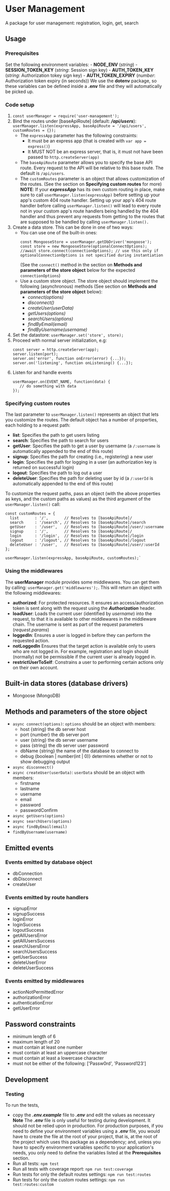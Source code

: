 # User Management
A package for user management: registration, login, get, search

## Usage
### Prerequisites
Set the following environment variables:
    - **NODE_ENV** (*string*)
    - **SESSION_TOKEN_KEY** (*string*: Session sign key)
    - **AUTH_TOKEN_KEY** (*string*: Authorization tokey sign key)
    - **AUTH_TOKEN_EXPIRY** (*number*: Authorization token expiry (in seconds))
   We use the **dotenv** package, so these variables can be defined inside a **.env** file and they will automatically be picked up.

### Code setup
1. `const userManager = require('user-management');`
2. Bind the routes under [baseApiRoute] (default: ***/api/users***):
   `userManager.listen(expressApp, baseApiRoute = '/api/users', customRoutes = {});`
    - The `expressApp` parameter has the following constraints:
        - It must be an express app (that is created with `var app = express()`)
        - It MUST NOT be an express server, that is, it must not have been passed to `http.createServer(app)`
    - The `baseApiRoute` parameter allows you to specify the base API route.
      Every request to the API will be relative to this base route. The default is `/api/users`.
    - The `customRoutes` parameter is an object that allows customization of the routes.
      (See the section on **Specifying custom routes** for more)
   **NOTE**: If your ***expressApp*** has its own custom routing in place,
   make sure to call `userManager.listen(expressApp)` before setting up
   your app's custom 404 route handler. Setting up your app's 404 route handler
   before calling `userManager.listen()` will lead to every route not in
   your custom app's route handlers being handled by the
   404 handler and thus prevent any requests from getting to the
   routes that are supposed to be handled by calling `userManager.listen().`
3. Create a data store. This can be done in one of two ways:
    - You can use one of the built-in ones:
      ```
      const MongooseStore = userManager.getDbDriver('mongoose');
      const store = new MongooseStore(optionalConnectOptions);
      //await store.connect(connectionOptions); // use this only if optionalConnectionOptions is not specified during instantiation
      ```
      (See the `connect()` method in the section on **Methods and parameters of the store object** below for the expected `connectionOptions`)
    - Use a custom store object.
      The store object should implement the following (asynchronous) methods
      (See section on **Methods and parameters of the store object** below):
        - *connect(options)*
        - *disconnect()*
        - *createUser(userData)*
        - *getUsers(options)*
        - *searchUsers(options)*
        - *findByEmail(email)*
        - *findByUsername(username)*
4. Set the datastore:
   `userManager.set('store', store);`
5. Proceed with normal server initialization, e.g:
   ```
   const server = http.createServer(app);
   server.listen(port);
   server.on('error', function onError(error) {...});
   server.on('listening', function onListening() {...});
   ```
6. Listen for and handle events
   ```
   userManager.on(EVENT_NAME, function(data) {
      // do something with data
   });
   ```

### Specifying custom routes
The last parameter to `userManager.listen()` represents an object that lets you customize the routes.
The default object has a number of properties, each holding to a request path:
- **list**: Specifies the path to get users listing
- **search**: Specifies the path to search for users
- **getUser**: Specifies the path to get a user by username (a `/:username` is automatically appended to the end of this route)
- **signup**: Specifies the path for creating (i.e., registering) a new user
- **login**: Specifies the path for logging in a user (an authorization key is returned on successful login)
- **logout**: Specifies the path to log out a user
- **deleteUser**: Specifies the path for deleting user by id (a `/:userId` is automatically appended to the end of this route)

To customize the request paths,
pass an object (with the above properties as keys, and the custom paths as values)
as the third argument of the `userManager.listen()` call:
```
const customRoutes = {
  list       : '/',       // Resolves to [baseApiRoute]/
  search     : '/search', // Resolves to [baseApiRoute]/search
  getUser    : '/user',   // Resolves to [baseApiRoute]/user/:username
  signup     : '/',       // Resolves to [baseApiRoute]/
  login      : '/login',  // Resolves to [baseApiRoute]/login
  logout     : '/logout', // Resolves to [baseApiRoute]/logout
  deleteUser : '/user',   // Resolves to [baseApiRoute]/user/:userId
};

userManager.listen(expressApp, baseApiRoute, customRoutes);`
```

### Using the middlewares
The **userManager** module provides some middlewares.
You can get them by calling: `userManager.get('middlewares');`.
This will return an object with the following middlewares:
- **authorized**:
  For protected resources.
  It ensures an access/authorization token is sent along with the request
  using the ***Authorization*** header.
- **loadUser**:
  Loads the current user (identified by *username*) into the request,
  to that it is available to other middlewares in the middleware chain.
  The username is sent as part of the request parameters (*request.params*)
- **loggedIn**:
  Ensures a user is logged in before they can perform the requested action.
- **notLoggedIn**
  Ensures that the target action is available only to users who are not logged in.
  For example, registration and login should (normally) not be permissible
  if the current user is already logged in.
- **restrictUserToSelf**:
  Constrains a user to performing certain actions only on their own account.

## Built-in data stores (database drivers)
- Mongoose (MongoDB)

## Methods and parameters of the store object
- `async connect(options)`: `options` should be an object with members:
    - host {string} the db server host
    - port {number} the db server port
    - user {string} the db server username
    - pass {string} the db server user password
    - dbName {string} the name of the database to connect to
    - debug {boolean | number(int | 0)} determines whether or not to show debugging output
- `async disconnect()`
- `async createUser(userData)`: `userData` should be an object with members:
    - firstname
    - lastname
    - username
    - email
    - password
    - passwordConfirm
- `async getUsers(options)`
- `async searchUsers(options)`
- `async findByEmail(email)`
- `findByUsername(username)`

## Emitted events
### Events emitted by database object
- dbConnection
- dbDisconnect
- createUser

### Events emitted by route handlers
- signupError
- signupSuccess
- loginError
- loginSuccess
- logoutSuccess
- getAllUsersError
- getAllUsersSuccess
- searchUsersError
- searchUsersSuccess
- getUserSuccess
- deleteUserError
- deleteUserSuccess

### Events emitted by middlewares
- actionNotPermittedError
- authorizationError
- authenticationError
- getUserError

## Password constraints
- minimum length of 6
- maximum length of 20
- must contain at least one number
- must contain at least an uppercase character
- must contain at least a lowercase character
- must not be either of the following: ['Passw0rd', 'Password123']

## Development
### Testing
To run the tests,
- copy the ***.env.example*** file to ***.env*** and edit the values as necessary
  **Note** The ***.env*** file is only useful for testing during development. It should not be relied upon in production.
  For production purposes, if you need to define your environment variables using a ***.env*** file,
  you would have to create the file at the root of your project, that is, at the root of the project which uses this package as a dependency;
  and, unless you have to specify environment variables specific to your application's needs,
  you only need to define the variables listed at the **Prerequisites** section.
- Run all tests: `npm test`
- Run all tests with coverage report: `npm run test:coverage`
- Run tests for only the default routes settings: `npm run test:routes`
- Run tests for only the custom routes settings: `npm run test:routes:custom`
